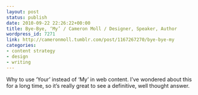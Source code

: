 ```yaml
---
layout: post
status: publish
date: 2010-09-22 22:26:22+00:00
title: Bye-Bye, ‘My’ / Cameron Moll / Designer, Speaker, Author
wordpress_id: 7271
link: http://cameronmoll.tumblr.com/post/1167267270/bye-bye-my
categories:
- content strategy
- design
- writing
---
```


Why to use ‘Your’ instead of ‘My’ in web content. I’ve wondered about this for a long time, so it’s really great to see a definitive, well thought answer.
